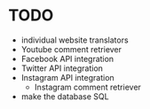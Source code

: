 # TODO
* individual website translators
* Youtube comment retriever 
* Facebook API integration
* Twitter API integration
* Instagram API integration
  * Instagram comment retriever 
* make the database SQL
